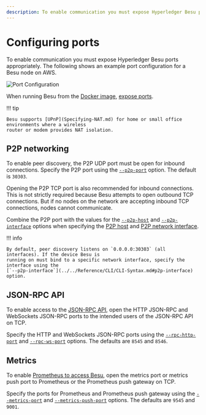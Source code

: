 ```yaml
---
description: To enable communication you must expose Hyperledger Besu ports appropriately
---
```


# Configuring ports

To enable communication you must expose Hyperledger Besu ports appropriately. The following shows
an example port configuration for a Besu node on AWS.

![Port Configuration](../../images/PortConfiguration.png)

When running Besu from the [Docker image](../Get-Started/Installation-Options/Run-Docker-Image.md),
[expose ports](../Get-Started/Installation-Options/Run-Docker-Image.md#exposing-ports).

!!! tip

    Besu supports [UPnP](Specifying-NAT.md) for home or small office environments where a wireless
    router or modem provides NAT isolation.

## P2P networking

To enable peer discovery, the P2P UDP port must be open for inbound connections. Specify the P2P
port using the [`--p2p-port`](../../Reference/CLI/CLI-Syntax.md#p2p-port) option. The default is
`30303`.

Opening the P2P TCP port is also recommended for inbound connections. This is not strictly required
because Besu attempts to open outbound TCP connections. But if no nodes on the network are
accepting inbound TCP connections, nodes cannot communicate.

Combine the P2P port with the values for the
[`--p2p-host`](../../Reference/CLI/CLI-Syntax.md#p2p-host) and
[`--p2p-interface`](../../Reference/CLI/CLI-Syntax.md#p2p-interface) options when specifying the
[P2P host](../../Reference/CLI/CLI-Syntax.md#p2p-host) and
[P2P network interface](../../Reference/CLI/CLI-Syntax.md#p2p-interface).

!!! info

    By default, peer discovery listens on `0.0.0.0:30303` (all interfaces). If the device Besu is
    running on must bind to a specific network interface, specify the interface using the
    [`--p2p-interface`](../../Reference/CLI/CLI-Syntax.md#p2p-interface) option.

## JSON-RPC API

To enable access to the [JSON-RPC API](../Interact/APIs/Using-JSON-RPC-API.md), open the HTTP
JSON-RPC and WebSockets JSON-RPC ports to the intended users of the JSON-RPC API on TCP.

Specify the HTTP and WebSockets JSON-RPC ports using the
[`--rpc-http-port`](../../Reference/CLI/CLI-Syntax.md#rpc-http-port) and
[`--rpc-ws-port`](../../Reference/CLI/CLI-Syntax.md#rpc-ws-port) options. The defaults are `8545`
and `8546`.

## Metrics

To enable
[Prometheus to access Besu](../Monitor/Metrics.md#monitor-node-performance-using-prometheus), open
the metrics port or metrics push port to Prometheus or the Prometheus push gateway on TCP.

Specify the ports for Prometheus and Prometheus push gateway using the
[`--metrics-port`](../../Reference/CLI/CLI-Syntax.md#metrics-port) and
[`--metrics-push-port`](../../Reference/CLI/CLI-Syntax.md#metrics-push-port) options. The defaults
are `9545` and `9001`.
